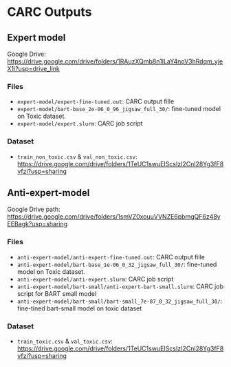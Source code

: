 # CARC Outputs

## Expert model
Google Drive: https://drive.google.com/drive/folders/1RAuzXQmb8n1ILaY4noV3hRdqm_yjeX1i?usp=drive_link

### Files
- `expert-model/expert-fine-tuned.out`: CARC output fille
- `expert-model/bart-base_2e-06_0_96_jigsaw_full_30/`: fine-tuned model on Toxic dataset.
- `expert-model/expert.slurm`: CARC job script

### Dataset
- `train_non_toxic.csv` & `val_non_toxic.csv`: https://drive.google.com/drive/folders/1TeUC1swuEIScsIzI2Cnl28Yg3fF8vfzi?usp=sharing

## Anti-expert-model

Google Drive path: https://drive.google.com/drive/folders/1smVZ0xouuVVNZE6pbmgQF6z48yEEBagk?usp=sharing

### Files
- `anti-expert-model/anti-expert-fine-tuned.out`: CARC output fille
- `anti-expert-model/bart-base_1e-06_0_32_jigsaw_full_30/`: fine-tuned model on Toxic dataset.
- `anti-expert-model/anti-expert.slurm`: CARC job script
- `anti-expert-model/bart-small/anti-expert-bart-small.slurm`: CARC job script for BART small model
- `anti-expert-model/bart-small/bart-small_7e-07_0_32_jigsaw_full_30/`: fine-tined bart-small model on toxic dataset


### Dataset
- `train_toxic.csv` & `val_toxic.csv`: https://drive.google.com/drive/folders/1TeUC1swuEIScsIzI2Cnl28Yg3fF8vfzi?usp=sharing